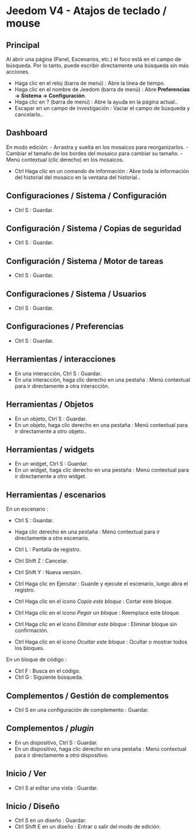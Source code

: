 # Jeedom V4 - Atajos de teclado / mouse

## Principal

Al abrir una página (Panel, Escenarios, etc.) el foco está en el campo de búsqueda. Por lo tanto, puede escribir directamente una búsqueda sin más acciones.

- Haga clic en el reloj (barra de menú) : Abre la línea de tiempo.
- Haga clic en el nombre de Jeedom (barra de menú)  : Abre **Preferencias → Sistema → Configuración**.
- Haga clic en ?  (barra de menú)  : Abre la ayuda en la página actual..
- Escapar en un campo de investigación : Vaciar el campo de búsqueda y cancelarlo..

## Dashboard
En modo edición:
	- Arrastra y suelta en los mosaicos para reorganizarlos.
	- Cambiar el tamaño de los bordes del mosaico para cambiar su tamaño.
	- Menú contextual (clic derecho) en los mosaicos.

- Ctrl Haga clic en un comando de información : Abre toda la información del historial del mosaico en la ventana del historial..

## Configuraciones / Sistema / Configuración
- Ctrl S : Guardar.

## Configuración / Sistema / Copias de seguridad
- Ctrl S : Guardar.

## Configuración / Sistema / Motor de tareas
- Ctrl S : Guardar.

## Configuraciones / Sistema / Usuarios
- Ctrl S : Guardar.

## Configuraciones / Preferencias
- Ctrl S : Guardar.

## Herramientas / interacciones
- En una interacción, Ctrl S : Guardar.
- En una interacción, haga clic derecho en una pestaña : Menú contextual para ir directamente a otra interacción.

## Herramientas / Objetos
- En un objeto, Ctrl S : Guardar.
- En un objeto, haga clic derecho en una pestaña : Menú contextual para ir directamente a otro objeto..

## Herramientas / widgets
- En un widget, Ctrl S : Guardar.
- En un widget, haga clic derecho en una pestaña : Menú contextual para ir directamente a otro widget.

## Herramientas / escenarios
En un escenario :
- Ctrl S : Guardar.
- Haga clic derecho en una pestaña : Menú contextual para ir directamente a otro escenario.
- Ctrl L : Pantalla de registro.
- Ctrl Shift Z : Cancelar.
- Ctrl Shift Y : Nueva versión.

- Ctrl Haga clic en Ejecutar : Guarde y ejecute el escenario, luego abra el registro.
- Ctrl Haga clic en el icono *Copia este bloque* : Cortar este bloque.
- Ctrl Haga clic en el icono *Pegar un bloque* : Reemplace este bloque.
- Ctrl Haga clic en el icono *Eliminar este bloque* : Eliminar bloque sin confirmación.
- Ctrl Haga clic en el icono *Ocultar este bloque* : Ocultar o mostrar todos los bloques.

En un bloque de código :
- Ctrl F : Busca en el código.
- Ctrl G : Siguiente búsqueda.

## Complementos / Gestión de complementos
- Ctrl S en una configuración de complemento : Guardar.

## Complementos / *plugin*
- En un dispositivo, Ctrl S  : Guardar.
- En un dispositivo, haga clic derecho en una pestaña : Menú contextual para ir directamente a otro dispositivo.

## Inicio / Ver
- Ctrl S al editar una vista : Guardar.

## Inicio / Diseño
- Ctrl S en un diseño : Guardar.
- Ctrl Shift E en un diseño : Entrar o salir del modo de edición.



